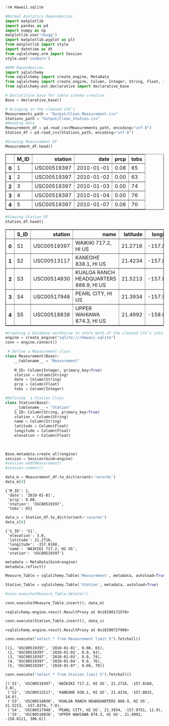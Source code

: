 

```python
!rm Hawaii.sqlite
```


```python
#Normal Analytics Dependencies
import matplotlib
import pandas as pd
import numpy as np
matplotlib.use('nbagg')
import matplotlib.pyplot as plt
from matplotlib import style
import datetime as dt
from sqlalchemy.orm import Session
style.use('seaborn')

#ORM Dependencies
import sqlalchemy
from sqlalchemy import create_engine, MetaData
from sqlalchemy import create_engine, Column, Integer, String, Float, inspect, MetaData
from sqlalchemy.ext.declarative import declarative_base

# Declaritive base for table schema creation
Base = declarative_base()
```


```python
# Bringing in the cleaned CSV's
Measurements_path = "Output/Clean_Measurement.csv"
Stations_path = "Output/Clean_Station.csv"
#Reading data
Measurement_df = pd.read_csv(Measurements_path, encoding="utf-8")
Station_df = pd.read_csv(Stations_path, encoding="utf-8")
```


```python
#Viewing Measurement DF
Measurement_df.head()
```




<div>
<style scoped>
    .dataframe tbody tr th:only-of-type {
        vertical-align: middle;
    }

    .dataframe tbody tr th {
        vertical-align: top;
    }

    .dataframe thead th {
        text-align: right;
    }
</style>
<table border="1" class="dataframe">
  <thead>
    <tr style="text-align: right;">
      <th></th>
      <th>M_ID</th>
      <th>station</th>
      <th>date</th>
      <th>prcp</th>
      <th>tobs</th>
    </tr>
  </thead>
  <tbody>
    <tr>
      <th>0</th>
      <td>1</td>
      <td>USC00519397</td>
      <td>2010-01-01</td>
      <td>0.08</td>
      <td>65</td>
    </tr>
    <tr>
      <th>1</th>
      <td>2</td>
      <td>USC00519397</td>
      <td>2010-01-02</td>
      <td>0.00</td>
      <td>63</td>
    </tr>
    <tr>
      <th>2</th>
      <td>3</td>
      <td>USC00519397</td>
      <td>2010-01-03</td>
      <td>0.00</td>
      <td>74</td>
    </tr>
    <tr>
      <th>3</th>
      <td>4</td>
      <td>USC00519397</td>
      <td>2010-01-04</td>
      <td>0.00</td>
      <td>76</td>
    </tr>
    <tr>
      <th>4</th>
      <td>5</td>
      <td>USC00519397</td>
      <td>2010-01-07</td>
      <td>0.06</td>
      <td>70</td>
    </tr>
  </tbody>
</table>
</div>




```python
#Viewing Station DF
Station_df.head()
```




<div>
<style scoped>
    .dataframe tbody tr th:only-of-type {
        vertical-align: middle;
    }

    .dataframe tbody tr th {
        vertical-align: top;
    }

    .dataframe thead th {
        text-align: right;
    }
</style>
<table border="1" class="dataframe">
  <thead>
    <tr style="text-align: right;">
      <th></th>
      <th>S_ID</th>
      <th>station</th>
      <th>name</th>
      <th>latitude</th>
      <th>longitude</th>
      <th>elevation</th>
    </tr>
  </thead>
  <tbody>
    <tr>
      <th>0</th>
      <td>S1</td>
      <td>USC00519397</td>
      <td>WAIKIKI 717.2, HI US</td>
      <td>21.2716</td>
      <td>-157.8168</td>
      <td>3.0</td>
    </tr>
    <tr>
      <th>1</th>
      <td>S2</td>
      <td>USC00513117</td>
      <td>KANEOHE 838.1, HI US</td>
      <td>21.4234</td>
      <td>-157.8015</td>
      <td>14.6</td>
    </tr>
    <tr>
      <th>2</th>
      <td>S3</td>
      <td>USC00514830</td>
      <td>KUALOA RANCH HEADQUARTERS 886.9, HI US</td>
      <td>21.5213</td>
      <td>-157.8374</td>
      <td>7.0</td>
    </tr>
    <tr>
      <th>3</th>
      <td>S4</td>
      <td>USC00517948</td>
      <td>PEARL CITY, HI US</td>
      <td>21.3934</td>
      <td>-157.9751</td>
      <td>11.9</td>
    </tr>
    <tr>
      <th>4</th>
      <td>S5</td>
      <td>USC00518838</td>
      <td>UPPER WAHIAWA 874.3, HI US</td>
      <td>21.4992</td>
      <td>-158.0111</td>
      <td>306.6</td>
    </tr>
  </tbody>
</table>
</div>




```python
#Creating a Database workhorse to store both of the cleaned CSV's into a relational tables
engine = create_engine("sqlite:///Hawaii.sqlite")
conn = engine.connect()
```


```python
 # Define a Measurement class
class Measurement(Base):
    __tablename__ = "Measurement"
    
    M_ID= Column(Integer, primary_key=True)
    station = Column(String)
    date = Column(String) 
    prcp = Column(Float) 
    tobs = Column(Integer)
```


```python
#Defining  a Station Class
class Station(Base):
    __tablename__ = "Station"
    S_ID= Column(String, primary_key=True)
    station = Column(String)
    name = Column(String)
    latitude = Column(Float)
    longitude = Column(Float)
    elevation = Column(Float)
    
    
```


```python
Base.metadata.create_all(engine)
session = Session(bind=engine)
#session.add(Measurement)
#session.commit()
```


```python
data_m = Measurement_df.to_dict(orient='records')
data_m[0]
```




    {'M_ID': 1,
     'date': '2010-01-01',
     'prcp': 0.08,
     'station': 'USC00519397',
     'tobs': 65}




```python
data_s = Station_df.to_dict(orient='records')
data_s[0]
```




    {'S_ID': 'S1',
     'elevation': 3.0,
     'latitude': 21.2716,
     'longitude': -157.8168,
     'name': 'WAIKIKI 717.2, HI US',
     'station': 'USC00519397'}




```python
metadata = MetaData(bind=engine)
metadata.reflect()
```


```python
Measure_Table = sqlalchemy.Table('Measurement', metadata, autoload=True)
```


```python
Station_Table = sqlalchemy.Table('Station', metadata, autoload=True)
```


```python
#conn.execute(Measure_Table.delete())
```


```python
conn.execute(Measure_Table.insert(), data_m)
```




    <sqlalchemy.engine.result.ResultProxy at 0x181901725f8>




```python
conn.execute(Station_Table.insert(), data_s)
```




    <sqlalchemy.engine.result.ResultProxy at 0x1819072f908>




```python
conn.execute("select * from Measurement limit 5").fetchall()
```




    [(1, 'USC00519397', '2010-01-01', 0.08, 65),
     (2, 'USC00519397', '2010-01-02', 0.0, 63),
     (3, 'USC00519397', '2010-01-03', 0.0, 74),
     (4, 'USC00519397', '2010-01-04', 0.0, 76),
     (5, 'USC00519397', '2010-01-07', 0.06, 70)]




```python
conn.execute("select * from Station limit 5").fetchall()
```




    [('S1', 'USC00519397', 'WAIKIKI 717.2, HI US', 21.2716, -157.8168, 3.0),
     ('S2', 'USC00513117', 'KANEOHE 838.1, HI US', 21.4234, -157.8015, 14.6),
     ('S3', 'USC00514830', 'KUALOA RANCH HEADQUARTERS 886.9, HI US', 21.5213, -157.8374, 7.0),
     ('S4', 'USC00517948', 'PEARL CITY, HI US', 21.3934, -157.9751, 11.9),
     ('S5', 'USC00518838', 'UPPER WAHIAWA 874.3, HI US', 21.4992, -158.0111, 306.6)]


